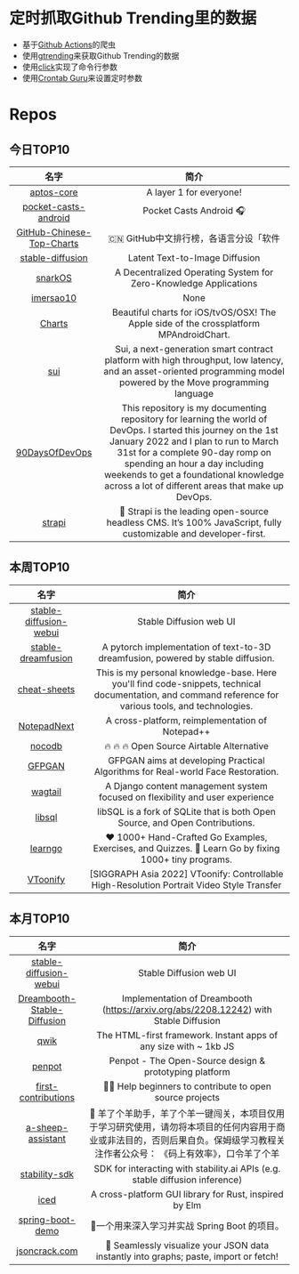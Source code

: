 # 定时抓取Github Trending里的数据
* 基于[Github Actions](https://docs.github.com/en/actions)的爬虫
* 使用[gtrending](https://github.com/hedythedev/gtrending)来获取Github Trending的数据
* 使用[click](https://github.com/pallets/click)实现了命令行参数
* 使用[Crontab Guru](https://crontab.guru/)来设置定时参数

# Repos
## 今日TOP10 
<!-- START OF DAILY_TOP10_REPOS -->
| 名字 | 简介 |
| :----: | :----: |
| [aptos-core](https://github.com/aptos-labs/aptos-core) | A layer 1 for everyone! |
| [pocket-casts-android](https://github.com/Automattic/pocket-casts-android) | Pocket Casts Android 🎧 |
| [GitHub-Chinese-Top-Charts](https://github.com/GrowingGit/GitHub-Chinese-Top-Charts) | 🇨🇳 GitHub中文排行榜，各语言分设「软件 | 资料」榜单，精准定位中文好项目。各取所需，高效学习。 |
| [stable-diffusion](https://github.com/runwayml/stable-diffusion) | Latent Text-to-Image Diffusion |
| [snarkOS](https://github.com/AleoHQ/snarkOS) | A Decentralized Operating System for Zero-Knowledge Applications |
| [imersao10](https://github.com/codeedu/imersao10) | None |
| [Charts](https://github.com/danielgindi/Charts) | Beautiful charts for iOS/tvOS/OSX! The Apple side of the crossplatform MPAndroidChart. |
| [sui](https://github.com/MystenLabs/sui) | Sui, a next-generation smart contract platform with high throughput, low latency, and an asset-oriented programming model powered by the Move programming language |
| [90DaysOfDevOps](https://github.com/MichaelCade/90DaysOfDevOps) | This repository is my documenting repository for learning the world of DevOps. I started this journey on the 1st January 2022 and I plan to run to March 31st for a complete 90-day romp on spending an hour a day including weekends to get a foundational knowledge across a lot of different areas that make up DevOps. |
| [strapi](https://github.com/strapi/strapi) | 🚀 Strapi is the leading open-source headless CMS. It’s 100% JavaScript, fully customizable and developer-first. |
<!-- END OF DAILY_TOP10_REPOS -->

## 本周TOP10
<!-- START OF WEEKLY_TOP10_REPOS -->
| 名字 | 简介 |
| :----: | :----: |
| [stable-diffusion-webui](https://github.com/AUTOMATIC1111/stable-diffusion-webui) | Stable Diffusion web UI |
| [stable-dreamfusion](https://github.com/ashawkey/stable-dreamfusion) | A pytorch implementation of text-to-3D dreamfusion, powered by stable diffusion. |
| [cheat-sheets](https://github.com/xcad2k/cheat-sheets) | This is my personal knowledge-base. Here you'll find code-snippets, technical documentation, and command reference for various tools, and technologies. |
| [NotepadNext](https://github.com/dail8859/NotepadNext) | A cross-platform, reimplementation of Notepad++ |
| [nocodb](https://github.com/nocodb/nocodb) | 🔥 🔥 🔥 Open Source Airtable Alternative |
| [GFPGAN](https://github.com/TencentARC/GFPGAN) | GFPGAN aims at developing Practical Algorithms for Real-world Face Restoration. |
| [wagtail](https://github.com/wagtail/wagtail) | A Django content management system focused on flexibility and user experience |
| [libsql](https://github.com/libsql/libsql) | libSQL is a fork of SQLite that is both Open Source, and Open Contributions. |
| [learngo](https://github.com/inancgumus/learngo) | ❤️ 1000+ Hand-Crafted Go Examples, Exercises, and Quizzes. 🚀 Learn Go by fixing 1000+ tiny programs. |
| [VToonify](https://github.com/williamyang1991/VToonify) | [SIGGRAPH Asia 2022] VToonify: Controllable High-Resolution Portrait Video Style Transfer |
<!-- END OF WEEKLY_TOP10_REPOS -->

## 本月TOP10
<!-- START OF MONTHLY_TOP10_REPOS -->
| 名字 | 简介 |
| :----: | :----: |
| [stable-diffusion-webui](https://github.com/AUTOMATIC1111/stable-diffusion-webui) | Stable Diffusion web UI |
| [Dreambooth-Stable-Diffusion](https://github.com/XavierXiao/Dreambooth-Stable-Diffusion) | Implementation of Dreambooth (https://arxiv.org/abs/2208.12242) with Stable Diffusion |
| [qwik](https://github.com/BuilderIO/qwik) | The HTML-first framework. Instant apps of any size with ~ 1kb JS |
| [penpot](https://github.com/penpot/penpot) | Penpot - The Open-Source design & prototyping platform |
| [first-contributions](https://github.com/firstcontributions/first-contributions) | 🚀✨ Help beginners to contribute to open source projects |
| [a-sheep-assistant](https://github.com/Lcry/a-sheep-assistant) | 🐑 羊了个羊助手，羊了个羊一键闯关，本项目仅用于学习研究使用，请勿将本项目的任何内容用于商业或非法目的，否则后果自负。保姆级学习教程关注作者公众号： 《码上有效率》，口令羊了个羊 |
| [stability-sdk](https://github.com/Stability-AI/stability-sdk) | SDK for interacting with stability.ai APIs (e.g. stable diffusion inference) |
| [iced](https://github.com/iced-rs/iced) | A cross-platform GUI library for Rust, inspired by Elm |
| [spring-boot-demo](https://github.com/xkcoding/spring-boot-demo) | 🚀一个用来深入学习并实战 Spring Boot 的项目。 |
| [jsoncrack.com](https://github.com/AykutSarac/jsoncrack.com) | 🔮 Seamlessly visualize your JSON data instantly into graphs; paste, import or fetch! |
<!-- END OF MONTHLY_TOP10_REPOS -->

